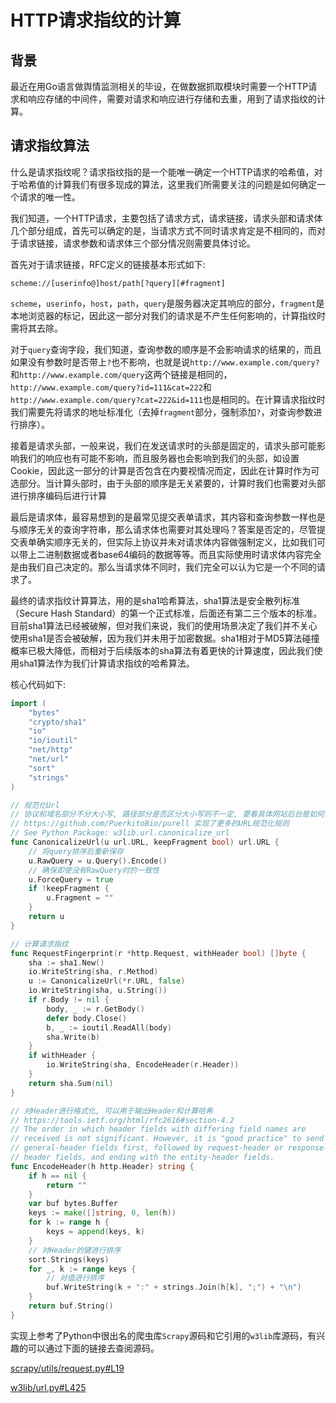 # HTTP请求指纹的计算


## 背景

最近在用Go语言做舆情监测相关的毕设，在做数据抓取模块时需要一个HTTP请求和响应存储的中间件，需要对请求和响应进行存储和去重，用到了请求指纹的计算。

## 请求指纹算法

什么是请求指纹呢？请求指纹指的是一个能唯一确定一个HTTP请求的哈希值，对于哈希值的计算我们有很多现成的算法，这里我们所需要关注的问题是如何确定一个请求的唯一性。

我们知道，一个HTTP请求，主要包括了请求方式，请求链接，请求头部和请求体几个部分组成，首先可以确定的是，当请求方式不同时请求肯定是不相同的，而对于请求链接，请求参数和请求体三个部分情况则需要具体讨论。

首先对于请求链接，RFC定义的链接基本形式如下:

`scheme://[userinfo@]host/path[?query][#fragment]`

`scheme`，`userinfo`，`host`，`path`，`query`是服务器决定其响应的部分，`fragment`是本地浏览器的标记，因此这一部分对我们的请求是不产生任何影响的，计算指纹时需将其去除。

对于`query`查询字段，我们知道，查询参数的顺序是不会影响请求的结果的，而且如果没有参数时是否带上`?`也不影响，也就是说`http://www.example.com/query?`和`http://www.example.com/query`这两个链接是相同的，`http://www.example.com/query?id=111&cat=222`和`http://www.example.com/query?cat=222&id=111`也是相同的。在计算请求指纹时我们需要先将请求的地址标准化（去掉`fragment`部分，强制添加`?`，对查询参数进行排序）。

接着是请求头部，一般来说，我们在发送请求时的头部是固定的，请求头部可能影响我们的响应也有可能不影响，而且服务器也会影响到我们的头部，如设置Cookie，因此这一部分的计算是否包含在内要视情况而定，因此在计算时作为可选部分。当计算头部时，由于头部的顺序是无关紧要的，计算时我们也需要对头部进行排序编码后进行计算

最后是请求体，最容易想到的是最常见提交表单请求，其内容和查询参数一样也是与顺序无关的查询字符串，那么请求体也需要对其处理吗？答案是否定的，尽管提交表单确实顺序无关的，但实际上协议并未对请求体内容做强制定义，比如我们可以带上二进制数据或者base64编码的数据等等。而且实际使用时请求体内容完全是由我们自己决定的。那么当请求体不同时，我们完全可以认为它是一个不同的请求了。

最终的请求指纹计算算法，用的是sha1哈希算法，sha1算法是安全散列标准（Secure Hash Standard）的第一个正式标准，后面还有第二三个版本的标准。目前sha1算法已经被破解，但对我们来说，我们的使用场景决定了我们并不关心使用sha1是否会被破解，因为我们并未用于加密数据。sha1相对于MD5算法碰撞概率已极大降低，而相对于后续版本的sha算法有着更快的计算速度，因此我们使用sha1算法作为我们计算请求指纹的哈希算法。

核心代码如下:

```Go
import (
    "bytes"
    "crypto/sha1"
    "io"
    "io/ioutil"
    "net/http"
    "net/url"
    "sort"
    "strings"
)

// 规范化Url
// 协议和域名部分不分大小写, 路径部分是否区分大小写则不一定, 要看具体网站后台是如何实现
// https://github.com/PuerkitoBio/purell 实现了更多的URL规范化规则
// See Python Package: w3lib.url.canonicalize_url
func CanonicalizeUrl(u url.URL, keepFragment bool) url.URL {
    // 将query排序后重新保存
    u.RawQuery = u.Query().Encode()
    // 确保即使没有RawQuery时的一致性
    u.ForceQuery = true
    if !keepFragment {
        u.Fragment = ""
    }
    return u
}

// 计算请求指纹
func RequestFingerprint(r *http.Request, withHeader bool) []byte {
    sha := sha1.New()
    io.WriteString(sha, r.Method)
    u := CanonicalizeUrl(*r.URL, false)
    io.WriteString(sha, u.String())
    if r.Body != nil {
        body, _ := r.GetBody()
        defer body.Close()
        b, _ := ioutil.ReadAll(body)
        sha.Write(b)
    }
    if withHeader {
        io.WriteString(sha, EncodeHeader(r.Header))
    }
    return sha.Sum(nil)
}

// 对Header进行格式化, 可以用于输出Header和计算哈希
// https://tools.ietf.org/html/rfc2616#section-4.2
// The order in which header fields with differing field names are
// received is not significant. However, it is "good practice" to send
// general-header fields first, followed by request-header or response-
// header fields, and ending with the entity-header fields.
func EncodeHeader(h http.Header) string {
    if h == nil {
        return ""
    }
    var buf bytes.Buffer
    keys := make([]string, 0, len(h))
    for k := range h {
        keys = append(keys, k)
    }
    // 对Header的键进行排序
    sort.Strings(keys)
    for _, k := range keys {
        // 对值进行排序
        buf.WriteString(k + ":" + strings.Join(h[k], ";") + "\n")
    }
    return buf.String()
}
```

实现上参考了Python中很出名的爬虫库`Scrapy`源码和它引用的`w3lib`库源码，有兴趣的可以通过下面的链接去查阅源码。

[scrapy/utils/request.py#L19](https://github.com/scrapy/scrapy/blob/129421c7e31b89b9b0f9c5f7d8ae59e47df36091/scrapy/utils/request.py#L19)

[w3lib/url.py#L425](https://github.com/scrapy/w3lib/blob/f46b4c4140dfd0081d34327d91f496f7a221bed7/w3lib/url.py#L425)

